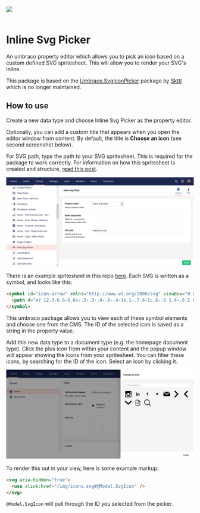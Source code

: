 <img src="/InlineSvgPicker/package-icon.svg" width="100" style="margin-bottom:15px" />

# Inline Svg Picker

An umbraco property editor which allows you to pick an icon based on a custom defined SVG spritesheet. This will allow you to render your SVG's inline.

This package is based on the [Umbraco.SvgIconPicker](https://github.com/skttl/Umbraco.SvgIconPicker) package by [Skttl](https://github.com/skttl) which is no longer maintained.

## How to use

Create a new data type and choose Inline Svg Picker as the property editor.

Optionally, you can add a custom title that appears when you open the editor window from content. By default, the title is **Choose an icon** (see second screenshot below).

For SVG path, type the path to your SVG spritesheet. This is required for the package to work correctly. For information on how this spritesheet is created and structure, [read this post](https://w3bits.com/svg-sprites).

![Add data type instructions screenshot](/InlineSvgPicker/images/instructions.png 'Add data type')

There is an example spritesheet in this repo [here](/InlineSvgPicker/InlineSvgPicker/img/icons.svg). Each SVG is written as a symbol, and looks like this:

```html
<symbol id="icon-arrow" xmlns="http://www.w3.org/2000/svg" viewBox="0 0 16 16" preserveAspectRatio="xMinYMid">
  <path d="m7 12.3-6.6-6.6c-.3-.3-.4-.6-.4-1s.1-.7.4-1c.6-.6 1.4-.6 2 0l5.6 5.6 5.6-5.6c.6-.6 1.4-.6 2 0s.6 1.4 0 2l-6.6 6.6c-.6.5-1.4.5-2 0z" />
</symbol>
```

This umbraco package allows you to view each of these symbol elements and choose one from the CMS. The ID of the selected icon is saved as a string in the property value.

Add this new data type to a document type (e.g. the homepage document type). Click the plus icon from within your content and the popup window will appear showing the icons from your spritesheet. You can filter these icons, by searching for the ID of the icon. Select an icon by clicking it.

![How to choose an icon from within content](/InlineSvgPicker/images/picker.png 'Choose icon')

To render this out in your view, here is some example markup:

```html
<svg aria-hidden="true">
  <use xlink:href="/img/icons.svg#@Model.SvgIcon" />
</svg>
```

`@Model.SvgIcon` will pull through the ID you selected from the picker.
